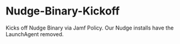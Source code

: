 # Nudge-Binary-Kickoff
Kicks off Nudge Binary via Jamf Policy. Our Nudge installs have the LaunchAgent removed.
